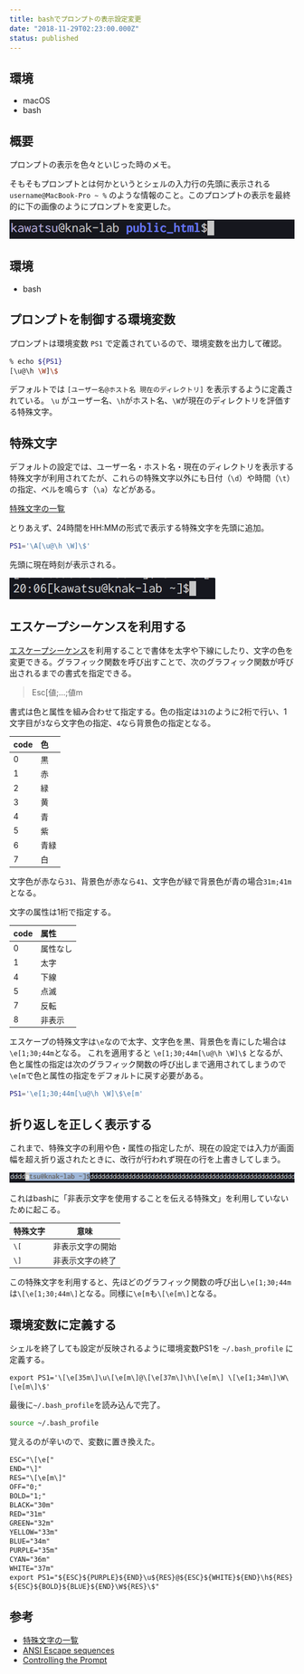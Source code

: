 ```yaml
---
title: bashでプロンプトの表示設定変更
date: "2018-11-29T02:23:00.000Z"
status: published
---
```


## 環境

- macOS
- bash

## 概要

プロンプトの表示を色々といじった時のメモ。

そもそもプロンプトとは何かというとシェルの入力行の先頭に表示される `username@MacBook-Pro ~ %` のような情報のこと。このプロンプトの表示を最終的に下の画像のようにプロンプトを変更した。

![changed prompt result](result.png)

## 環境

- bash

## プロンプトを制御する環境変数

プロンプトは環境変数 `PS1` で定義されているので、環境変数を出力して確認。

```sh
% echo ${PS1}
[\u@\h \W]\$
```

デフォルトでは `[ユーザー名@ホスト名 現在のディレクトリ]` を表示するように定義されている。 `\u` がユーザー名、`\h`がホスト名、`\W`が現在のディレクトリを評価する特殊文字。

## 特殊文字

デフォルトの設定では、ユーザー名・ホスト名・現在のディレクトリを表示する特殊文字が利用されてたが、これらの特殊文字以外にも日付（`\d`）や時間（`\t`）の指定、ベルを鳴らす（`\a`）などがある。

[特殊文字の一覧](http://www.atmarkit.co.jp/flinux/rensai/linuxtips/002cngprmpt.html)

とりあえず、24時間をHH:MMの形式で表示する特殊文字を先頭に追加。

```bash
PS1='\A[\u@\h \W]\$'
```

先頭に現在時刻が表示される。

![added time](./time.png)

## エスケープシーケンスを利用する

[エスケープシーケンス](http://ascii-table.com/ansi-escape-sequences.php)を利用することで書体を太字や下線にしたり、文字の色を変更できる。グラフィック関数を呼び出すことで、次のグラフィック関数が呼び出されるまでの書式を指定できる。

>Esc[値;...;値m

書式は色と属性を組み合わせて指定する。色の指定は`31`のように2桁で行い、1文字目が`3`なら文字色の指定、`4`なら背景色の指定となる。

|code|色|
|:--|:--|
|0|黒|
|1|赤|
|2|緑|
|3|黄|
|4|青|
|5|紫|
|6|青緑|
|7|白|

文字色が赤なら`31`、背景色が赤なら`41`、文字色が緑で背景色が青の場合`31m;41m`となる。

文字の属性は1桁で指定する。

|code|属性|
|:--|:--|
|0|属性なし|
|1|太字|
|4|下線|
|5|点滅|
|7|反転|
|8|非表示|

エスケープの特殊文字は`\e`なので太字、文字色を黒、背景色を青にした場合は`\e[1;30;44m`となる。
これを適用すると `\e[1;30;44m[\u@\h \W]\$` となるが、色と属性の指定は次のグラフィック関数の呼び出しまで適用されてしまうので`\e[m`で色と属性の指定をデフォルトに戻す必要がある。

```bash
PS1='\e[1;30;44m[\u@\h \W]\$\e[m'
```

## 折り返しを正しく表示する
これまで、特殊文字の利用や色・属性の指定したが、現在の設定では入力が画面幅を超え折り返されたときに、改行が行われず現在の行を上書きしてしまう。

![does not wrap back prompt](./wrap_back.png)

これはbashに「非表示文字を使用することを伝える特殊文」を利用していないために起こる。

|特殊文字|意味|
|:--|--|
| `\[` |非表示文字の開始|
| `\]` |非表示文字の終了|

この特殊文字を利用すると、先ほどのグラフィック関数の呼び出し`\e[1;30;44m`は`\[\e[1;30;44m\]`となる。同様に`\e[m`も`\[\e[m\]`となる。

## 環境変数に定義する

シェルを終了しても設定が反映されるように環境変数PS1を `~/.bash_profile` に定義する。

```~/.bash_profile
export PS1='\[\e[35m\]\u\[\e[m\]@\[\e[37m\]\h\[\e[m\] \[\e[1;34m\]\W\[\e[m\]\$'
```

最後に`~/.bash_profile`を読み込んで完了。

```bash
source ~/.bash_profile
```

覚えるのが辛いので、変数に置き換えた。

```~/.bash_profile
ESC="\[\e["
END="\]"
RES="\[\e[m\]"
OFF="0;"
BOLD="1;"
BLACK="30m"
RED="31m"
GREEN="32m"
YELLOW="33m"
BLUE="34m"
PURPLE="35m"
CYAN="36m"
WHITE="37m"
export PS1="${ESC}${PURPLE}${END}\u${RES}@${ESC}${WHITE}${END}\h${RES} ${ESC}${BOLD}${BLUE}${END}\W${RES}\$"
```

## 参考

- [特殊文字の一覧](http://www.atmarkit.co.jp/flinux/rensai/linuxtips/002cngprmpt.html)
- [ANSI Escape sequences](http://ascii-table.com/ansi-escape-sequences.php)
- [Controlling the Prompt](https://www.gnu.org/software/bash/manual/html_node/Controlling-the-Prompt.html)
